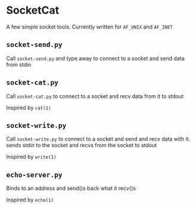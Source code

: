 # SocketCat

A few simple socket tools. Currently written for `AF_UNIX` and `AF_INET`

## `socket-send.py`

Call `socket-send.py` and type away to connect to a socket and send data from stdin

## `socket-cat.py`

Call `socket-cat.py` to connect to a socket and recv data from it to stdout

Inspired by `cat(1)`

## `socket-write.py`

Call `socket-write.py` to connect to a socket and send and recv data with it. sends stdin to the socket and recvs from the socket to stdout

Inspired by `write(1)`

## `echo-server.py`

Binds to an address and send()s back what it recv()s

Inspired by `echo(1)`
